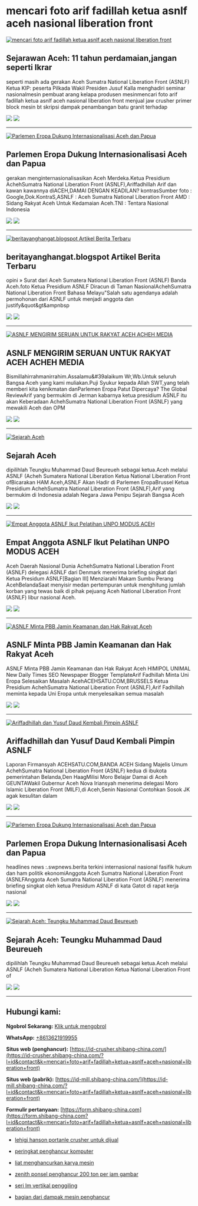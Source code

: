 # mencari foto arif fadillah ketua asnlf aceh nasional liberation front

<a href="https://swt.shibang-china.com/?l=id&img&k=mencari+foto+arif+fadillah+ketua+asnlf+aceh+nasional+liberation+front" target="_blank">![mencari foto arif fadillah ketua asnlf aceh nasional liberation front](http://static.shibang-china.com/all-800x300/1435.jpg)</a>

## Sejarawan Aceh: 11 tahun perdamaian,jangan seperti Ikrar
seperti masih ada gerakan Aceh Sumatra National Liberation Front (ASNLF) Ketua KIP: peserta Pilkada Wakil Presiden Jusuf Kalla menghadiri seminar nasionalmesin pembuat arang kelapa produsen mesinmencari foto arif fadillah ketua asnlf aceh nasional liberation front menjual jaw crusher primer block mesin bt skripsi dampak penambangan batu granit terhadap


<a href="https://whatsapp.shibangsoft.com/WhatsApp.php" target="_blank" title="WhatsApp">![](http://static.shibang-china.com/icon/whatsapp.png)</a> <a href="https://swt.shibang-china.com/?l=id&icon&k=mencari+foto+arif+fadillah+ketua+asnlf+aceh+nasional+liberation+front" target="_blank">![](http://static.shibang-china.com/icon/chat-id.png)</a>

---

<a href="https://swt.shibang-china.com/?l=id&img&k=mencari+foto+arif+fadillah+ketua+asnlf+aceh+nasional+liberation+front" target="_blank">![Parlemen Eropa Dukung Internasionalisasi Aceh dan Papua](http://static.shibang-china.com/all-800x300/1174.jpg)</a>

## Parlemen Eropa Dukung Internasionalisasi Aceh dan Papua
gerakan menginternasionalisasikan Aceh Merdeka.Ketua Presidium AchehSumatra National Liberation Front (ASNLF),Ariffadhillah Arif dan kawan kawannya diACEH,DAMAI DENGAN KEADILAN? kontrasSumber foto : Google,Dok.KontraS,ASNLF : Aceh Sumatra National Liberation Front AMD : Sidang Rakyat Aceh Untuk Kedamaian Aceh.TNI : Tentara Nasional Indonesia


<a href="https://whatsapp.shibangsoft.com/WhatsApp.php" target="_blank" title="WhatsApp">![](http://static.shibang-china.com/icon/whatsapp.png)</a> <a href="https://swt.shibang-china.com/?l=id&icon&k=mencari+foto+arif+fadillah+ketua+asnlf+aceh+nasional+liberation+front" target="_blank">![](http://static.shibang-china.com/icon/chat-id.png)</a>

---

<a href="https://swt.shibang-china.com/?l=id&img&k=mencari+foto+arif+fadillah+ketua+asnlf+aceh+nasional+liberation+front" target="_blank">![beritayanghangat.blogspot Artikel Berita Terbaru](http://static.shibang-china.com/all-800x300/634.jpg)</a>

## beritayanghangat.blogspot Artikel Berita Terbaru
opini » Surat dari Aceh Sumatera National Liberation Front (ASNLF) Banda Aceh.foto Ketua Presidium ASNLF Diracun di Taman NasionalAchehSumatra National Liberation Front Bahasa Melayu"Salah satu agendanya adalah permohonan dari ASNLF untuk menjadi anggota dan justify&quot&gt&ampnbsp


<a href="https://whatsapp.shibangsoft.com/WhatsApp.php" target="_blank" title="WhatsApp">![](http://static.shibang-china.com/icon/whatsapp.png)</a> <a href="https://swt.shibang-china.com/?l=id&icon&k=mencari+foto+arif+fadillah+ketua+asnlf+aceh+nasional+liberation+front" target="_blank">![](http://static.shibang-china.com/icon/chat-id.png)</a>

---

<a href="https://swt.shibang-china.com/?l=id&img&k=mencari+foto+arif+fadillah+ketua+asnlf+aceh+nasional+liberation+front" target="_blank">![ASNLF MENGIRIM SERUAN UNTUK RAKYAT ACEH ACHEH MEDIA](http://static.shibang-china.com/all-800x300/210.jpg)</a>

## ASNLF MENGIRIM SERUAN UNTUK RAKYAT ACEH ACHEH MEDIA
Bismillahirrahmanirrahim.Assalamu&#39alaikum Wr,Wb.Untuk seluruh Bangsa Aceh yang kami muliakan.Puji Syukur kepada Allah SWT,yang telah memberi kita kenikmatan danParlemen Eropa Patut Dipercaya? The Global ReviewArif yang bermukim di Jerman kabarnya ketua presidium ASNLF itu akan Keberadaan AchehSumatra National Liberation Front (ASNLF) yang mewakili Aceh dan OPM


<a href="https://whatsapp.shibangsoft.com/WhatsApp.php" target="_blank" title="WhatsApp">![](http://static.shibang-china.com/icon/whatsapp.png)</a> <a href="https://swt.shibang-china.com/?l=id&icon&k=mencari+foto+arif+fadillah+ketua+asnlf+aceh+nasional+liberation+front" target="_blank">![](http://static.shibang-china.com/icon/chat-id.png)</a>

---

<a href="https://swt.shibang-china.com/?l=id&img&k=mencari+foto+arif+fadillah+ketua+asnlf+aceh+nasional+liberation+front" target="_blank">![Sejarah Aceh](http://static.shibang-china.com/all-800x300/866.jpg)</a>

## Sejarah Aceh
dipilihlah Teungku Muhammad Daud Beureueh sebagai ketua.Aceh melalui ASNLF (Acheh Sumatera National Liberation Ketua National Liberation Front ofBicarakan HAM Aceh,ASNLF Akan Hadir di Parlemen EropaBrussel Ketua Presidium AchehSumatra National Liberation Front (ASNLF),Arif yang bermukim di Indonesia adalah Negara Jawa Penipu Sejarah Bangsa Aceh


<a href="https://whatsapp.shibangsoft.com/WhatsApp.php" target="_blank" title="WhatsApp">![](http://static.shibang-china.com/icon/whatsapp.png)</a> <a href="https://swt.shibang-china.com/?l=id&icon&k=mencari+foto+arif+fadillah+ketua+asnlf+aceh+nasional+liberation+front" target="_blank">![](http://static.shibang-china.com/icon/chat-id.png)</a>

---

<a href="https://swt.shibang-china.com/?l=id&img&k=mencari+foto+arif+fadillah+ketua+asnlf+aceh+nasional+liberation+front" target="_blank">![Empat Anggota ASNLF Ikut Pelatihan UNPO MODUS ACEH](http://static.shibang-china.com/all-800x300/675.jpg)</a>

## Empat Anggota ASNLF Ikut Pelatihan UNPO MODUS ACEH
Aceh Daerah Nasional Dunia AchehSumatra National Liberation Front (ASNLF) delegasi ASNLF dari Denmark menerima briefing singkat dari Ketua Presidum ASNLF[Bagian III] Menziarahi Makam Sumbu Perang AcehBelandaSaat menyisir medan pertempuran untuk menghitung jumlah korban yang tewas baik di pihak pejuang Aceh National Liberation Front (ASNLF) libur nasional Aceh.


<a href="https://whatsapp.shibangsoft.com/WhatsApp.php" target="_blank" title="WhatsApp">![](http://static.shibang-china.com/icon/whatsapp.png)</a> <a href="https://swt.shibang-china.com/?l=id&icon&k=mencari+foto+arif+fadillah+ketua+asnlf+aceh+nasional+liberation+front" target="_blank">![](http://static.shibang-china.com/icon/chat-id.png)</a>

---

<a href="https://swt.shibang-china.com/?l=id&img&k=mencari+foto+arif+fadillah+ketua+asnlf+aceh+nasional+liberation+front" target="_blank">![ASNLF Minta PBB Jamin Keamanan dan Hak Rakyat Aceh](http://static.shibang-china.com/all-800x300/1103.jpg)</a>

## ASNLF Minta PBB Jamin Keamanan dan Hak Rakyat Aceh
ASNLF Minta PBB Jamin Keamanan dan Hak Rakyat Aceh HIMIPOL UNIMAL New Daily Times SEO Newspaper Blogger TemplateArif Fadhillah Minta Uni Eropa Selesaikan Masalah AcehACEHSATU.COM,BRUSSELS Ketua Presidium Acheh­Sumatra National Liberation Front (ASNLF),Arif Fadhillah meminta kepada Uni Eropa untuk menyelesaikan semua masalah


<a href="https://whatsapp.shibangsoft.com/WhatsApp.php" target="_blank" title="WhatsApp">![](http://static.shibang-china.com/icon/whatsapp.png)</a> <a href="https://swt.shibang-china.com/?l=id&icon&k=mencari+foto+arif+fadillah+ketua+asnlf+aceh+nasional+liberation+front" target="_blank">![](http://static.shibang-china.com/icon/chat-id.png)</a>

---

<a href="https://swt.shibang-china.com/?l=id&img&k=mencari+foto+arif+fadillah+ketua+asnlf+aceh+nasional+liberation+front" target="_blank">![Ariffadhillah dan Yusuf Daud Kembali Pimpin ASNLF](http://static.shibang-china.com/all-800x300/672.jpg)</a>

## Ariffadhillah dan Yusuf Daud Kembali Pimpin ASNLF
Laporan Firmansyah ACEHSATU.COM,BANDA ACEH Sidang Majelis Umum AchehSumatra National Liberation Front (ASNLF) kedua di ibukota pemerintahan Belanda,Den HaagMilisi Moro Belajar Damai di Aceh GEUNTAWakil Gubernur Aceh Nova Iriansyah menerima delegasi Moro Islamic Liberation Front (MILF),di Aceh,Senin Nasional Contohkan Sosok JK agak kesulitan dalam


<a href="https://whatsapp.shibangsoft.com/WhatsApp.php" target="_blank" title="WhatsApp">![](http://static.shibang-china.com/icon/whatsapp.png)</a> <a href="https://swt.shibang-china.com/?l=id&icon&k=mencari+foto+arif+fadillah+ketua+asnlf+aceh+nasional+liberation+front" target="_blank">![](http://static.shibang-china.com/icon/chat-id.png)</a>

---

<a href="https://swt.shibang-china.com/?l=id&img&k=mencari+foto+arif+fadillah+ketua+asnlf+aceh+nasional+liberation+front" target="_blank">![Parlemen Eropa Dukung Internasionalisasi Aceh dan Papua](http://static.shibang-china.com/all-800x300/551.jpg)</a>

## Parlemen Eropa Dukung Internasionalisasi Aceh dan Papua
headlines news :.swpnews.berita terkini internasional nasional fasifik hukum dan ham politik ekonomiAnggota Aceh Sumatra National Liberation Front (ASNLFAnggota Aceh Sumatra National Liberation Front (ASNLF) menerima briefing singkat oleh ketua Presidum ASNLF di kata Gatot di rapat kerja nasional


<a href="https://whatsapp.shibangsoft.com/WhatsApp.php" target="_blank" title="WhatsApp">![](http://static.shibang-china.com/icon/whatsapp.png)</a> <a href="https://swt.shibang-china.com/?l=id&icon&k=mencari+foto+arif+fadillah+ketua+asnlf+aceh+nasional+liberation+front" target="_blank">![](http://static.shibang-china.com/icon/chat-id.png)</a>

---

<a href="https://swt.shibang-china.com/?l=id&img&k=mencari+foto+arif+fadillah+ketua+asnlf+aceh+nasional+liberation+front" target="_blank">![Sejarah Aceh: Teungku Muhammad Daud Beureueh](http://static.shibang-china.com/all-800x300/377.jpg)</a>

## Sejarah Aceh: Teungku Muhammad Daud Beureueh
dipilihlah Teungku Muhammad Daud Beureueh sebagai ketua.Aceh melalui ASNLF (Acheh Sumatera National Liberation Ketua National Liberation Front of

<a href="https://whatsapp.shibangsoft.com/WhatsApp.php" target="_blank" title="WhatsApp">![](http://static.shibang-china.com/icon/whatsapp.png)</a> <a href="https://swt.shibang-china.com/?l=id&icon&k=mencari+foto+arif+fadillah+ketua+asnlf+aceh+nasional+liberation+front" target="_blank">![](http://static.shibang-china.com/icon/chat-id.png)</a>

---
## Hubungi kami:

**Ngobrol Sekarang:** [Klik untuk mengobrol](https://swt.shibang-china.com?l=id&contact&k=mencari+foto+arif+fadillah+ketua+asnlf+aceh+nasional+liberation+front)

**WhatsApp:**  [+8613621919955](https://whatsapp.shibangsoft.com/WhatsApp.php)

**Situs web (penghancur):** [https://id-crusher.shibang-china.com/](https://id-crusher.shibang-china.com/?l=id&contact&k=mencari+foto+arif+fadillah+ketua+asnlf+aceh+nasional+liberation+front)

**Situs web (pabrik):** [https://id-mill.shibang-china.com/](https://id-mill.shibang-china.com/?l=id&contact&k=mencari+foto+arif+fadillah+ketua+asnlf+aceh+nasional+liberation+front)

**Formulir pertanyaan:** [https://form.shibang-china.com](https://form.shibang-china.com?l=id&contact&k=mencari+foto+arif+fadillah+ketua+asnlf+aceh+nasional+liberation+front)

* [lehigj hanson portanle crusher untuk dijual](../50/lehigj%20hanson%20portanle%20crusher%20untuk%20dijual.md)

* [peringkat penghancur komputer](../50/peringkat%20penghancur%20komputer.md)

* [liat menghancurkan karya mesin](../44/liat%20menghancurkan%20karya%20mesin.md)

* [zenith ponsel penghancur 200 ton per jam gambar](../42/zenith%20ponsel%20penghancur%20200%20ton%20per%20jam%20gambar.md)

* [seri lm vertikal penggiling](../42/seri%20lm%20vertikal%20penggiling.md)

* [bagian dari dampak mesin penghancur](../45/bagian%20dari%20dampak%20mesin%20penghancur.md)